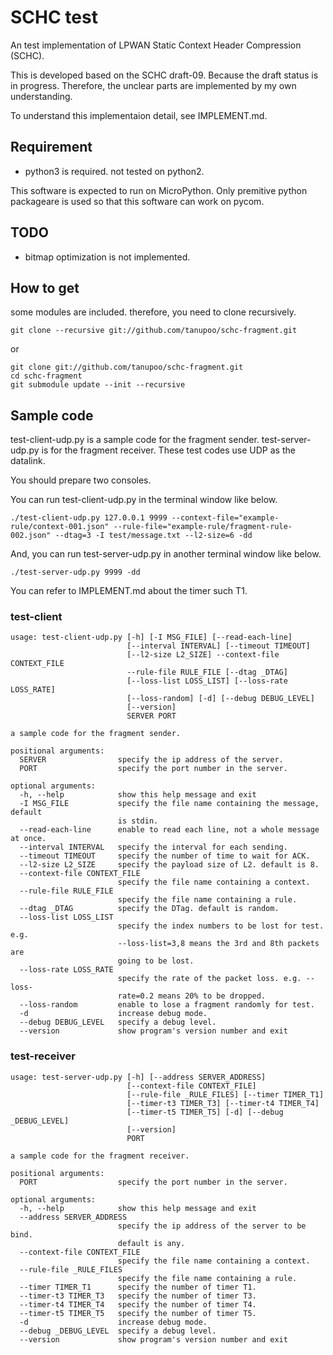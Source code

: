 SCHC test
==========

An test implementation of LPWAN Static Context Header Compression (SCHC).

This is developed based on the SCHC draft-09.
Because the draft status is in progress.
Therefore, the unclear parts are implemented by my own understanding.

To understand this implementaion detail, see IMPLEMENT.md.

## Requirement

- python3 is required. not tested on python2.

This software is expected to run on MicroPython.
Only premitive python packageare is used
so that this software can work on pycom.

## TODO

- bitmap optimization is not implemented.

## How to get

some modules are included.  therefore, you need to clone recursively.

    git clone --recursive git://github.com/tanupoo/schc-fragment.git

or

    git clone git://github.com/tanupoo/schc-fragment.git
    cd schc-fragment
    git submodule update --init --recursive

## Sample code

test-client-udp.py is a sample code for the fragment sender.
test-server-udp.py is for the fragment receiver.
These test codes use UDP as the datalink.

You should prepare two consoles.

You can run test-client-udp.py in the terminal window like below.

    ./test-client-udp.py 127.0.0.1 9999 --context-file="example-rule/context-001.json" --rule-file="example-rule/fragment-rule-002.json" --dtag=3 -I test/message.txt --l2-size=6 -dd

And, you can run test-server-udp.py in another terminal window like below.

    ./test-server-udp.py 9999 -dd

You can refer to IMPLEMENT.md about the timer such T1.

### test-client

    usage: test-client-udp.py [-h] [-I MSG_FILE] [--read-each-line]
                              [--interval INTERVAL] [--timeout TIMEOUT]
                              [--l2-size L2_SIZE] --context-file CONTEXT_FILE
                              --rule-file RULE_FILE [--dtag _DTAG]
                              [--loss-list LOSS_LIST] [--loss-rate LOSS_RATE]
                              [--loss-random] [-d] [--debug DEBUG_LEVEL]
                              [--version]
                              SERVER PORT
    
    a sample code for the fragment sender.
    
    positional arguments:
      SERVER                specify the ip address of the server.
      PORT                  specify the port number in the server.
    
    optional arguments:
      -h, --help            show this help message and exit
      -I MSG_FILE           specify the file name containing the message, default
                            is stdin.
      --read-each-line      enable to read each line, not a whole message at once.
      --interval INTERVAL   specify the interval for each sending.
      --timeout TIMEOUT     specify the number of time to wait for ACK.
      --l2-size L2_SIZE     specify the payload size of L2. default is 8.
      --context-file CONTEXT_FILE
                            specify the file name containing a context.
      --rule-file RULE_FILE
                            specify the file name containing a rule.
      --dtag _DTAG          specify the DTag. default is random.
      --loss-list LOSS_LIST
                            specify the index numbers to be lost for test. e.g.
                            --loss-list=3,8 means the 3rd and 8th packets are
                            going to be lost.
      --loss-rate LOSS_RATE
                            specify the rate of the packet loss. e.g. --loss-
                            rate=0.2 means 20% to be dropped.
      --loss-random         enable to lose a fragment randomly for test.
      -d                    increase debug mode.
      --debug DEBUG_LEVEL   specify a debug level.
      --version             show program's version number and exit

### test-receiver

    usage: test-server-udp.py [-h] [--address SERVER_ADDRESS]
                              [--context-file CONTEXT_FILE]
                              [--rule-file _RULE_FILES] [--timer TIMER_T1]
                              [--timer-t3 TIMER_T3] [--timer-t4 TIMER_T4]
                              [--timer-t5 TIMER_T5] [-d] [--debug _DEBUG_LEVEL]
                              [--version]
                              PORT
    
    a sample code for the fragment receiver.
    
    positional arguments:
      PORT                  specify the port number in the server.
    
    optional arguments:
      -h, --help            show this help message and exit
      --address SERVER_ADDRESS
                            specify the ip address of the server to be bind.
                            default is any.
      --context-file CONTEXT_FILE
                            specify the file name containing a context.
      --rule-file _RULE_FILES
                            specify the file name containing a rule.
      --timer TIMER_T1      specify the number of timer T1.
      --timer-t3 TIMER_T3   specify the number of timer T3.
      --timer-t4 TIMER_T4   specify the number of timer T4.
      --timer-t5 TIMER_T5   specify the number of timer T5.
      -d                    increase debug mode.
      --debug _DEBUG_LEVEL  specify a debug level.
      --version             show program's version number and exit

